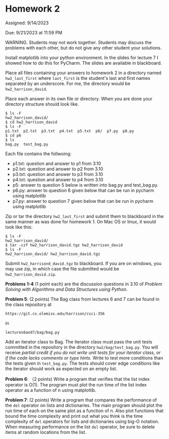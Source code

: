 # Homework 2

Assigned: 9/14/2023

Due:      9/21/2023 at 11:59 PM


WARNING.  Students may not work together.  Students may discuss the
problems with each other, but do not give any other student your solutions.

Install matplotlib into your python environment.  In the slides for lecture 7
I showed how to do this for PyCharm.  The slides are available in blackboard.

Place all files containing your answers to homework 2 in a directory
named `hw2_last_first` where `last_first` is the student's last and
first names separated by an underscore.  For me, the directory would
be `hw2_harrison_david`.

Place each answer in its own file or directory.  When you are done
your directory structure should look like.

    $ ls -F
    hw2_harrison_david/
    $ cd hw2_harrison_david
    $ ls -F
    p1.txt  p2.txt  p3.txt  p4.txt  p5.txt  p6/  p7.py  p8.py
    $ cd p6
    $ ls
    bag.py  test_bag.py

Each file contains the follwoing:

  * p1.txt: question and answer to p1 from 3.10
  * p2.txt: question and answer to p2 from 3.10
  * p3.txt: question and answer to p3 from 3.10
  * p4.txt: question and answer to p4 from 3.10
  * p5: answer to question 5 below is written into bag.py and test_bag.py.
  * p6.py: answer to question 6 given below that can be run in pycharm
    using matplotlib
  * p7.py: answer to question 7 given below that can be run in pycharm
    using matplotlib

Zip or tar the directory `hw2_last_first` and submit them to blackboard
in the same manner as was done for homework 1.  On Mac OS or linux,
it would look like this:

    $ ls -F
    hw2_harrison_david/
    $ tar -czf hw2_harrison_david.tgz hw2_harrison_david
    $ ls -F
    hw2_harrison_david/	hw2_harrison_david.tgz

Submit `hw2_harrisond_david.tgz` to blackboard.  If you are on
windows, you may use zip, in which case the file submitted would be
`hw2_harrison_david.zip`.

**Problems 1-4** (1 point each) are the discussion questions in 3.10
of *Problem Solving with Algorithms and Data Structures using Python*.
 

**Problem 5**: (2 points) The Bag class from lectures 6 and 7 can be
found in the class repository at

    https://git.cs.olemiss.edu/harrison/csci-356

in

    lectures6and7/bag/bag.py
    
Add an iterator class to Bag.  The iterator class must pass the unit
tests committed in the repository in the directory
`hw2/bag/test_bag.py`.  You will receive *partial credit if you do not
write unit tests for your iterator class, or if the code lacks comments
or type hints.*  Write to test more conditions than the tests given
in `test_bag.py`.  The tests should cover edge conditions like the 
iterator should work as expected on an empty list.

**Problem 6**: （2 points) Write a program that verifies that the list
index operator is O(1).  The program must plot the run time of the
list index operator as a function of n using matplotlib.

**Problem 7**: (2 points) Write a program that compares the performance of the
`del` operator on lists and dictionaries.  The main program should plot
the run time of each on the same plot as a function of n.  Also plot
functions that bound the time complexity and print out what you think
is the time complexity of `del` operators for lists and dictionaries
using big-O notation.  When measuring performance on the list `del`
operator, be sure to delete items at random locations from the list.


